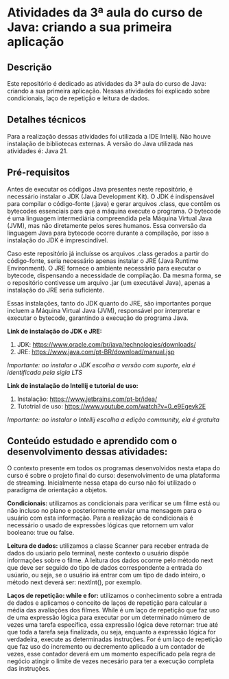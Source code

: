 # Atividades da 3ª aula do curso de Java: criando a sua primeira aplicação

## Descrição
Este repositório é dedicado as atividades da 3ª aula do curso de Java: criando a sua primeira aplicação. Nessas atividades foi explicado sobre condicionais, laço de repetição e leitura de dados.

## Detalhes técnicos
Para a realização dessas atividades foi utilizada a IDE Intellij. Não houve instalação de bibliotecas externas. A versão do Java utilizada nas atividades é: Java 21. 

## Pré-requisitos
Antes de executar os códigos Java presentes neste repositório, é necessário instalar o JDK (Java Development Kit).
O JDK é indispensável para compilar o código-fonte (.java) e gerar arquivos .class, que contêm os bytecodes essenciais para que a máquina execute o programa. O bytecode é uma linguagem intermediária compreendida pela Máquina Virtual Java (JVM), mas não diretamente pelos seres humanos. Essa conversão da linguagem Java para bytecode ocorre durante a compilação, por isso a instalação do JDK é imprescindível.

Caso este repositório já incluísse os arquivos .class gerados a partir do código-fonte, seria necessário apenas instalar o JRE (Java Runtime Environment). O JRE fornece o ambiente necessário para executar o bytecode, dispensando a necessidade de compilação. Da mesma forma, se o repositório contivesse um arquivo .jar (um executável Java), apenas a instalação do JRE seria suficiente.

Essas instalações, tanto do JDK quanto do JRE, são importantes porque incluem a Máquina Virtual Java (JVM), responsável por interpretar e executar o bytecode, garantindo a execução do programa Java.

**Link de instalação do JDK e JRE:**
1. JDK: https://www.oracle.com/br/java/technologies/downloads/
2. JRE: https://www.java.com/pt-BR/download/manual.jsp
   
*Importante: ao instalar o JDK escolha a versão com suporte, ela é identificada pela sigla LTS*

**Link de instalação do Intellij e tutorial de uso:**
1. Instalação: https://www.jetbrains.com/pt-br/idea/
2. Tutotrial de uso: https://www.youtube.com/watch?v=0_e9Egeyk2E

*Importante: ao instalar o Intellij escolha a edição community, ela é gratuita*

## Conteúdo estudado e aprendido com o desenvolvimento dessas atividades: 
O contexto presente em todos os programas desenvolvidos nesta etapa do curso é sobre o projeto final do curso: desenvolvimento de uma plataforma de streaming. Inicialmente nessa etapa do curso não foi utilizado o paradigma de orientação a objetos.

**Condicionais:** utilizamos as condicionais para verificar se um filme está ou não incluso no plano e posteriormente enviar uma mensagem para o usuário com esta informação. Para a realização de condicionais é necessário o usado de expressões lógicas que retornem um valor booleano: true ou false.

**Leitura de dados:** utilizamos a classe Scanner para receber entrada de dados do usúario pelo terminal, neste contexto o usuário dispõe informações sobre o filme. A leitura dos dados ocorrre pelo método next que deve ser seguido do tipo de dados correspondente a entrada do usúario, ou seja, se o usuário irá entrar com um tipo de dado inteiro, o método next deverá ser: nextInt(), por exemplo.

**Laços de repetição: while e for:** utilizamos o conhecimento sobre a entrada de dados e aplicamos o conceito de laços de repetição para calcular a média das avaliações dos filmes. While é um laço de repetição que faz uso de uma expressão lógica para executar por um determinado número de vezes uma tarefa específica, essa expressão lógica deve retornar: true até que toda a tarefa seja finalizada, ou seja, enquanto a expressão lógica for verdadeira, execute as determinadas instruções. For é um laço de repetição que faz uso do incremento ou decremento aplicado a um contador de vezes, esse contador deverá em um momento específicado pela regra de negócio atingir o limite de vezes necesário para ter a execução completa das instruções.


